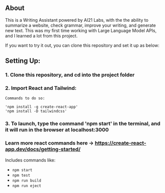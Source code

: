 
## About

This is a Writing Assistant powered by AI21 Labs, with the the ability to summarize a website, check grammar, improve your writing, and generate new text. This was my first time working with Large Language Model APIs, and I learned a lot from this project.

If you want to try it out, you can clone this repository and set it up as below:

## Setting Up:

### 1. Clone this repository, and cd into the project folder

### 2. Import React and Tailwind:

    Commands to do so:
    
    'npm install -g create-react-app'
    'npm install -D tailwindcss'

### 3. To launch, type the command 'npm start' in the terminal, and it will run in the browser at localhost:3000



### Learn more react commands here ->   https://create-react-app.dev/docs/getting-started/
Includes commands like:
- `npm start`
- `npm test`
- `npm run build`
- `npm run eject`
